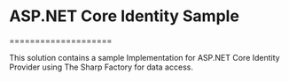 # ASP.NET Core Identity Sample
====================

This solution contains a sample Implementation for ASP.NET Core Identity Provider using The Sharp Factory for data access.